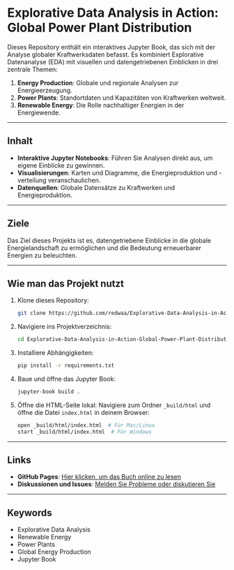 # Explorative Data Analysis in Action: Global Power Plant Distribution

Dieses Repository enthält ein interaktives Jupyter Book, das sich mit der Analyse globaler Kraftwerksdaten befasst. Es kombiniert Explorative Datenanalyse (EDA) mit visuellen und datengetriebenen Einblicken in drei zentrale Themen:

1. **Energy Production**: Globale und regionale Analysen zur Energieerzeugung.
2. **Power Plants**: Standortdaten und Kapazitäten von Kraftwerken weltweit.
3. **Renewable Energy**: Die Rolle nachhaltiger Energien in der Energiewende.

---

## Inhalt

- **Interaktive Jupyter Notebooks**: Führen Sie Analysen direkt aus, um eigene Einblicke zu gewinnen.
- **Visualisierungen**: Karten und Diagramme, die Energieproduktion und -verteilung veranschaulichen.
- **Datenquellen**: Globale Datensätze zu Kraftwerken und Energieproduktion.

---

## Ziele

Das Ziel dieses Projekts ist es, datengetriebene Einblicke in die globale Energielandschaft zu ermöglichen und die Bedeutung erneuerbarer Energien zu beleuchten.

---

## Wie man das Projekt nutzt

1. Klone dieses Repository:
   ```bash
   git clone https://github.com/redwaa/Explorative-Data-Analysis-in-Action-Global-Power-Plant-Distribution.git
   ```

2. Navigiere ins Projektverzeichnis:
   ```bash
   cd Explorative-Data-Analysis-in-Action-Global-Power-Plant-Distribution
   ```

3. Installiere Abhängigkeiten:
   ```bash
   pip install -r requirements.txt
   ```

4. Baue und öffne das Jupyter Book:
   ```bash
   jupyter-book build .
   ```

5. Öffne die HTML-Seite lokal:
   Navigiere zum Ordner `_build/html` und öffne die Datei `index.html` in deinem Browser:
   ```bash
   open _build/html/index.html  # Für Mac/Linux
   start _build/html/index.html  # Für Windows
   ```

---

## Links

- **GitHub Pages**: [Hier klicken, um das Buch online zu lesen](https://github.com/Redwaa/Explorative-Data-Analysis-in-Action-Global-Power-Plant-Distribution/)
- **Diskussionen und Issues**: [Melden Sie Probleme oder diskutieren Sie](https://github.com/redwaa/Explorative-Data-Analysis-in-Action-Global-Power-Plant-Distribution/issues)

---

## Keywords

- Explorative Data Analysis
- Renewable Energy
- Power Plants
- Global Energy Production
- Jupyter Book
